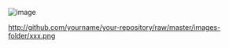 ![image](https://github.com/shiep18/EIS2020/tree/master/students/Xionghuilan/homework0511/test.png)

http://github.com/yourname/your-repository/raw/master/images-folder/xxx.png
